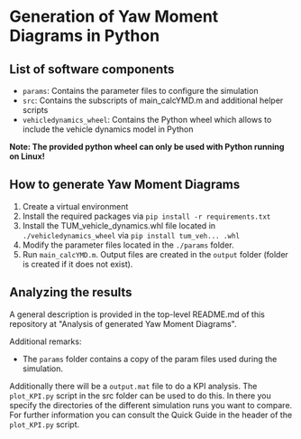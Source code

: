 # Generation of Yaw Moment Diagrams in Python

## List of software components
* `params`: Contains the parameter files to configure the simulation
* `src`: Contains the subscripts of main_calcYMD.m and additional helper scripts
* `vehicledynamics_wheel`: Contains the Python wheel which allows to include the vehicle dynamics model in Python

**Note: The provided python wheel can only be used with Python running on Linux!**

## How to generate Yaw Moment Diagrams
1. Create a virtual environment
2. Install the required packages via ``pip install -r requirements.txt``
3. Install the TUM_vehicle_dynamics.whl file located in ``./vehicledynamics_wheel`` via ``pip install tum_veh... .whl``
4. Modify the parameter files located in the ``./params`` folder.
5. Run ``main_calcYMD.m``. Output files are created in the ``output`` folder (folder is created if it does not exist).

## Analyzing the results
A general description is provided in the top-level README.md of this repository at "Analysis of generated Yaw Moment Diagrams".

Additional remarks:
* The ``params`` folder contains a copy of the param files used during the simulation.

Additionally there will be a ``output.mat`` file to do a KPI analysis.
The ``plot_KPI.py`` script in the src folder can be used to do this. In there you specify the directories of the different simulation runs you want to compare.
For further information you can consult the Quick Guide in the header of the ``plot_KPI.py`` script.
